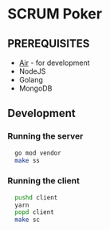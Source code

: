 # SCRUM Poker

## PREREQUISITES
- [Air](https://github.com/cosmtrek/air) - for development
- NodeJS
- Golang
- MongoDB

## Development

### Running the server

```bash
  go mod vendor
  make ss
```

### Running the client

```bash
  pushd client
  yarn
  popd client
  make sc
```